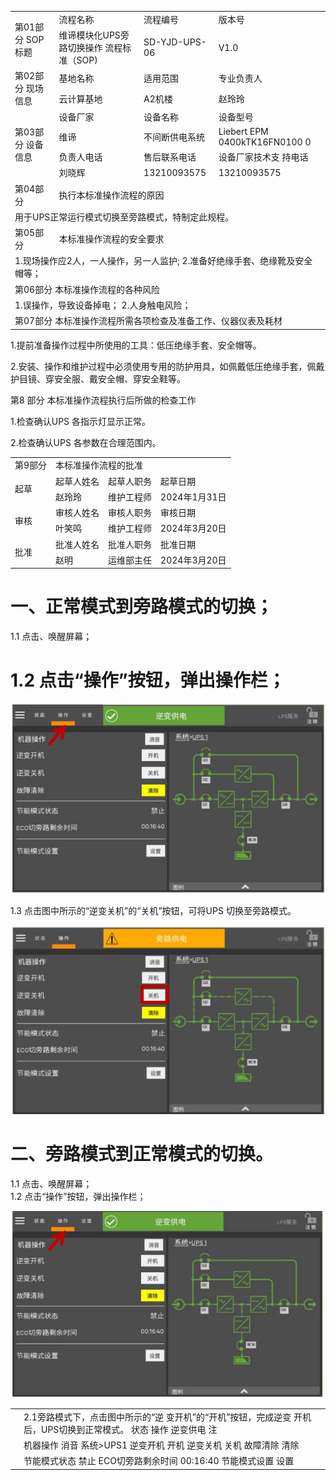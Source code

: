 <html><body><table><tr><td rowspan="2">第01部分 SOP标题</td><td>流程名称</td><td>流程编号</td><td>版本号</td></tr><tr><td>维谛模块化UPS旁路切换操作 流程标准（SOP)</td><td>SD-YJD-UPS-06</td><td>V1.0</td></tr><tr><td rowspan="2">第02部分 现场信息</td><td>基地名称</td><td>适用范围</td><td>专业负责人</td></tr><tr><td>云计算基地</td><td>A2机楼</td><td>赵玲玲</td></tr><tr><td rowspan="4">第03部分 设备信息</td><td>设备厂家</td><td>设备名称</td><td>设备型号</td></tr><tr><td>维谛</td><td>不间断供电系统</td><td>Liebert EPM 0400kTK16FN0100 0</td></tr><tr><td>负责人电话</td><td>售后联系电话</td><td>设备厂家技术支 持电话</td></tr><tr><td>刘晓辉</td><td>13210093575</td><td>13210093575</td></tr><tr><td>第04部分</td><td colspan="3">执行本标准操作流程的原因</td></tr><tr><td colspan="4">用于UPS正常运行模式切换至旁路模式，特制定此规程。</td></tr><tr><td>第05部分</td><td colspan="3">本标准操作流程的安全要求</td></tr><tr><td colspan="4">1.现场操作应2人，一人操作，另一人监护; 2.准备好绝缘手套、绝缘靴及安全帽等；</td></tr><tr><td colspan="4">第06部分 本标准操作流程的各种风险</td></tr><tr><td colspan="4">1.误操作，导致设备掉电； 2.人身触电风险；</td></tr><tr><td colspan="4">第07部分 本标准操作流程所需各项检查及准备工作、仪器仪表及耗材</td></tr></table></body></html>  

1.提前准备操作过程中所使用的工具：低压绝缘手套、安全帽等。  

2.安装、操作和维护过程中必须使用专用的防护用具，如佩戴低压绝缘手套，佩戴护目镜、穿安全服、戴安全帽、穿安全鞋等。  

第8 部分 本标准操作流程执行后所做的检查工作  

1.检查确认UPS 各指示灯显示正常。  

2.检查确认UPS 各参数在合理范围内。  

<html><body><table><tr><td>第9部分</td><td colspan="3">本标准操作流程的批准</td></tr><tr><td rowspan="2">起草</td><td>起草人姓名</td><td>起草人职务</td><td>起草日期</td></tr><tr><td>赵玲玲</td><td>维护工程师</td><td>2024年1月31日</td></tr><tr><td rowspan="2">审核</td><td>审核人姓名</td><td>审核人职务</td><td>审核日期</td></tr><tr><td>叶笑鸣</td><td>维护工程师</td><td>2024年3月20日</td></tr><tr><td rowspan="2">批准</td><td>批准人姓名</td><td>批准人职务</td><td>批准日期</td></tr><tr><td>赵明</td><td>运维部主任</td><td>2024年3月20日</td></tr></table></body></html>  

# 一、正常模式到旁路模式的切换；  

1.1 点击、唤醒屏幕；  

# 1.2 点击“操作”按钮，弹出操作栏；  

![](images/6ed5d7cfd322aeef2753173516878c9e5fda7ef77402e964dbbc3b200f583e40.jpg)  

1.3 点击图中所示的“逆变关机”的“关机”按钮，可将UPS 切换至旁路模式。  

![](images/a64dfc2f4615b268c615aa738f7594266e2ad21c523a6f4334ad9f619face0e9.jpg)  

# 二、旁路模式到正常模式的切换。  

1.1 点击、唤醒屏幕；  
1.2 点击“操作”按钮，弹出操作栏；  

![](images/d008be238458204c8f555822786011a91ea837931aa24fd0b63106cfbfca9af5.jpg)  

<html><body><table><tr><td rowspan="3"></td><td>2.1旁路模式下，点击图中所示的“逆 变开机”的“开机”按钮，完成逆变 开机后，UPS切换到正常模式。 状态 操作 逆变供电 注</td></tr><tr><td>机器操作 消音 系统>UPS1 逆变开机 开机 逆变关机 关机 故障清除 清除</td></tr><tr><td>节能模式状态 禁止 ECO切旁路剩余时间 00:16:40 节能模式设置 设置</td></tr></table></body></html>  